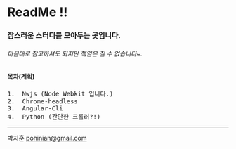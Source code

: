 ReadMe !!
=========

### 잡스러운 스터디를 모아두는 곳입니다.

###### 마음대로 참고하셔도 되지만 책임은 질 수 없습니다~.

#### 목차(계획)

<pre>
1.  Nwjs (Node Webkit 입니다.)
2.  Chrome-headless
3.  Angular-Cli
4.  Python (간단한 크롤러?!)
</pre>

<hr/>

박지훈 pohinian@gmail.com
